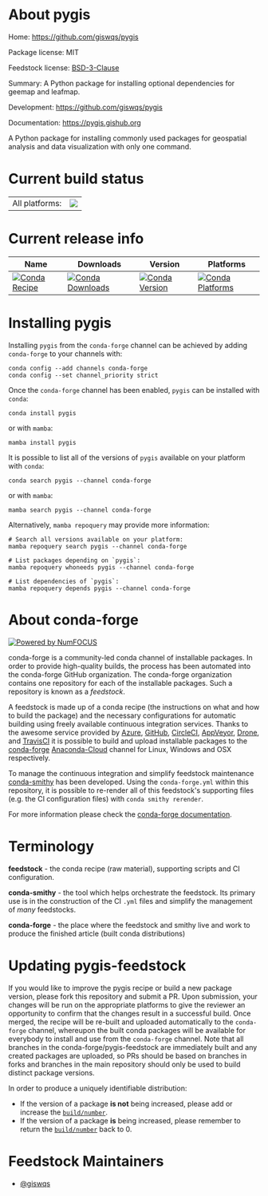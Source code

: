 About pygis
===========

Home: https://github.com/giswqs/pygis

Package license: MIT

Feedstock license: [BSD-3-Clause](https://github.com/conda-forge/pygis-feedstock/blob/main/LICENSE.txt)

Summary: A Python package for installing optional dependencies for geemap and leafmap.

Development: https://github.com/giswqs/pygis

Documentation: https://pygis.gishub.org

A Python package for installing commonly used packages for geospatial analysis and data visualization with only one command.

Current build status
====================


<table><tr><td>All platforms:</td>
    <td>
      <a href="https://dev.azure.com/conda-forge/feedstock-builds/_build/latest?definitionId=16352&branchName=main">
        <img src="https://dev.azure.com/conda-forge/feedstock-builds/_apis/build/status/pygis-feedstock?branchName=main">
      </a>
    </td>
  </tr>
</table>

Current release info
====================

| Name | Downloads | Version | Platforms |
| --- | --- | --- | --- |
| [![Conda Recipe](https://img.shields.io/badge/recipe-pygis-green.svg)](https://anaconda.org/conda-forge/pygis) | [![Conda Downloads](https://img.shields.io/conda/dn/conda-forge/pygis.svg)](https://anaconda.org/conda-forge/pygis) | [![Conda Version](https://img.shields.io/conda/vn/conda-forge/pygis.svg)](https://anaconda.org/conda-forge/pygis) | [![Conda Platforms](https://img.shields.io/conda/pn/conda-forge/pygis.svg)](https://anaconda.org/conda-forge/pygis) |

Installing pygis
================

Installing `pygis` from the `conda-forge` channel can be achieved by adding `conda-forge` to your channels with:

```
conda config --add channels conda-forge
conda config --set channel_priority strict
```

Once the `conda-forge` channel has been enabled, `pygis` can be installed with `conda`:

```
conda install pygis
```

or with `mamba`:

```
mamba install pygis
```

It is possible to list all of the versions of `pygis` available on your platform with `conda`:

```
conda search pygis --channel conda-forge
```

or with `mamba`:

```
mamba search pygis --channel conda-forge
```

Alternatively, `mamba repoquery` may provide more information:

```
# Search all versions available on your platform:
mamba repoquery search pygis --channel conda-forge

# List packages depending on `pygis`:
mamba repoquery whoneeds pygis --channel conda-forge

# List dependencies of `pygis`:
mamba repoquery depends pygis --channel conda-forge
```


About conda-forge
=================

[![Powered by
NumFOCUS](https://img.shields.io/badge/powered%20by-NumFOCUS-orange.svg?style=flat&colorA=E1523D&colorB=007D8A)](https://numfocus.org)

conda-forge is a community-led conda channel of installable packages.
In order to provide high-quality builds, the process has been automated into the
conda-forge GitHub organization. The conda-forge organization contains one repository
for each of the installable packages. Such a repository is known as a *feedstock*.

A feedstock is made up of a conda recipe (the instructions on what and how to build
the package) and the necessary configurations for automatic building using freely
available continuous integration services. Thanks to the awesome service provided by
[Azure](https://azure.microsoft.com/en-us/services/devops/), [GitHub](https://github.com/),
[CircleCI](https://circleci.com/), [AppVeyor](https://www.appveyor.com/),
[Drone](https://cloud.drone.io/welcome), and [TravisCI](https://travis-ci.com/)
it is possible to build and upload installable packages to the
[conda-forge](https://anaconda.org/conda-forge) [Anaconda-Cloud](https://anaconda.org/)
channel for Linux, Windows and OSX respectively.

To manage the continuous integration and simplify feedstock maintenance
[conda-smithy](https://github.com/conda-forge/conda-smithy) has been developed.
Using the ``conda-forge.yml`` within this repository, it is possible to re-render all of
this feedstock's supporting files (e.g. the CI configuration files) with ``conda smithy rerender``.

For more information please check the [conda-forge documentation](https://conda-forge.org/docs/).

Terminology
===========

**feedstock** - the conda recipe (raw material), supporting scripts and CI configuration.

**conda-smithy** - the tool which helps orchestrate the feedstock.
                   Its primary use is in the construction of the CI ``.yml`` files
                   and simplify the management of *many* feedstocks.

**conda-forge** - the place where the feedstock and smithy live and work to
                  produce the finished article (built conda distributions)


Updating pygis-feedstock
========================

If you would like to improve the pygis recipe or build a new
package version, please fork this repository and submit a PR. Upon submission,
your changes will be run on the appropriate platforms to give the reviewer an
opportunity to confirm that the changes result in a successful build. Once
merged, the recipe will be re-built and uploaded automatically to the
`conda-forge` channel, whereupon the built conda packages will be available for
everybody to install and use from the `conda-forge` channel.
Note that all branches in the conda-forge/pygis-feedstock are
immediately built and any created packages are uploaded, so PRs should be based
on branches in forks and branches in the main repository should only be used to
build distinct package versions.

In order to produce a uniquely identifiable distribution:
 * If the version of a package **is not** being increased, please add or increase
   the [``build/number``](https://docs.conda.io/projects/conda-build/en/latest/resources/define-metadata.html#build-number-and-string).
 * If the version of a package **is** being increased, please remember to return
   the [``build/number``](https://docs.conda.io/projects/conda-build/en/latest/resources/define-metadata.html#build-number-and-string)
   back to 0.

Feedstock Maintainers
=====================

* [@giswqs](https://github.com/giswqs/)

